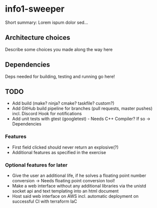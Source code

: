 # info1-sweeper
Short summary: Lorem ispum dolor sed...

## Architecture choices
Describe some choices you made along the way here

## Dependencies
Deps needed for building, testing and running go here!

## TODO
- Add build (make? ninja? cmake? taskfile? custom?)
- Add GitHub build pipeline for branches (pull requests, master pushes) incl. Discord Hook for notifications
- Add unit tests with gtest (googletest) - Needs C++ Compiler? If so -> Dependencies

### Features
- First field clicked should never return an explosive(?)
- Additional features as specified in the exercise

### Optional features for later
- Give the user an additional life, if he solves a floating point number conversion -> Needs floating point conversion tool!
- Make a web interface without any additional libraries via the unistd socket api and text templating into an html document
- Host said web interface on AWS incl. automatic deployment on successful CI with terraform IaC

